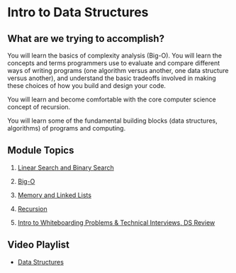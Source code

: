 # Intro to Data Structures

## What are we trying to accomplish?

You will learn the basics of complexity analysis (Big-O). You will learn the concepts and terms programmers use to evaluate and compare different ways of writing programs (one algorithm versus another, one data structure versus another), and understand the basic tradeoffs involved in making these choices of how you build and design your code.

You will learn and become comfortable with the core computer science concept of recursion.

You will learn some of the fundamental building blocks (data structures, algorithms) of programs and computing.

## Module Topics

1. [Linear Search and Binary Search](./1-intro-data-structures/)

2. [Big-O](./2-big-o/)

3. [Memory and Linked Lists](./3-memory-linked-list/)

4. [Recursion](./4-recursion/)

5. [Intro to Whiteboarding Problems & Technical Interviews, DS Review](./5-intro-whiteboarding-problems-ds-review/README.md)

## Video Playlist

- [Data Structures](https://www.youtube.com/playlist?list=PLu0CiQ7bzwER_9WMqWsv4TGrohhwHm5zE)